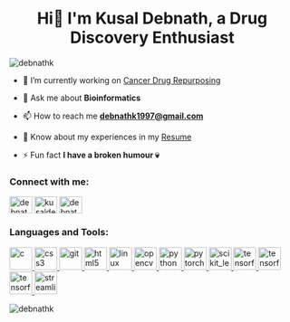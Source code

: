 <h1 align="center">Hi👋 I'm Kusal Debnath, a Drug Discovery Enthusiast</h1>

<p align="left"> <img src="https://komarev.com/ghpvc/?username=debnathk&label=Profile%20views&color=0e75b6&style=flat" alt="debnathk" /> </p>

<!-- <p align="left"> <a href="https://github.com/ryo-ma/github-profile-trophy"><img src="https://github-profile-trophy.vercel.app/?username=debnathk" alt="debnathk" /></a> </p> -->

- 🔭 I’m currently working on [Cancer Drug Repurposing](https://github.com/debnathk/gramseq)

- 💬 Ask me about **Bioinformatics**

- 📫 How to reach me **debnathk1997@gmail.com**

- 📄 Know about my experiences in my [Resume](https://drive.google.com/file/d/1yChiyVlGYegfgLb7PxLWo__2qBkwrE_2/view?usp=sharing)

- ⚡ Fun fact **I have a broken humour 💀**

<h3 align="left">Connect with me:</h3>
<p align="left">
<a href="https://linkedin.com/in/debnathk221b" target="blank"><img align="center" src="https://cdn.jsdelivr.net/npm/simple-icons@3.0.1/icons/linkedin.svg" alt="debnathk221b" height="30" width="40" /></a>
<a href="https://kaggle.com/kusaldebnath" target="blank"><img align="center" src="https://cdn.jsdelivr.net/npm/simple-icons@3.0.1/icons/kaggle.svg" alt="kusaldebnath" height="30" width="40" /></a>
<a href="https://instagram.com/debnathkusal" target="blank"><img align="center" src="https://cdn.jsdelivr.net/npm/simple-icons@3.0.1/icons/instagram.svg" alt="debnathkusal" height="30" width="40" /></a>
</p>

<h3 align="left">Languages and Tools:</h3>
<p align="left"> <a href="https://www.cprogramming.com/" target="_blank"> <img src="https://upload.wikimedia.org/wikipedia/commons/1/18/C_Programming_Language.svg" alt="c" width="40" height="40"/> </a> <a href="https://www.w3schools.com/css/" target="_blank"> <img src="https://upload.wikimedia.org/wikipedia/commons/d/d5/CSS3_logo_and_wordmark.svg" alt="css3" width="40" height="40"/> </a> <a href="https://git-scm.com/" target="_blank"> <img src="https://www.vectorlogo.zone/logos/git-scm/git-scm-icon.svg" alt="git" width="40" height="40"/> </a> <a href="https://www.w3.org/html/" target="_blank"> <img src="https://upload.wikimedia.org/wikipedia/commons/6/61/HTML5_logo_and_wordmark.svg" alt="html5" width="40" height="40"/> </a> <a href="https://www.linux.org/" target="_blank"> <img src="https://www.vectorlogo.zone/logos/linux/linux-icon.svg" alt="linux" width="40" height="40"/> </a> <a href="https://opencv.org/" target="_blank"> <img src="https://www.vectorlogo.zone/logos/opencv/opencv-icon.svg" alt="opencv" width="40" height="40"/> </a> <a href="https://www.python.org" target="_blank"> <img src="https://upload.wikimedia.org/wikipedia/commons/c/c3/Python-logo-notext.svg" alt="python" width="40" height="40"/> </a> <a href="https://pytorch.org/" target="_blank"> <img src="https://www.vectorlogo.zone/logos/pytorch/pytorch-icon.svg" alt="pytorch" width="40" height="40"/> </a> <a href="https://developer.mozilla.org/en-US/docs/Web/JavaScript" target="_blank"> <img src="https://upload.wikimedia.org/wikipedia/commons/9/99/Unofficial_JavaScript_logo_2.svg" alt="scikit_learn" width="40" height="40"/> </a> <a href="https://www.tensorflow.org" target="_blank"> <img src="https://www.vectorlogo.zone/logos/tensorflow/tensorflow-icon.svg" alt="tensorflow" width="40" height="40"/> </a> <a href="https://www.r-project.org" target="_blank"> <img src="https://www.vectorlogo.zone/logos/r-project/r-project-official.svg" alt="tensorflow" width="40" height="40"/> </a> <a href="https://react.dev/" target="_blank"> <img src="https://upload.wikimedia.org/wikipedia/commons/a/a7/React-icon.svg" alt="tensorflow" width="40" height="40"/> </a> <a href="https://docs.streamlit.io/" target="_blank"> <img src="https://upload.wikimedia.org/wikipedia/commons/0/00/Streamlit_logo_primary_colormark_darktext.svg" alt="streamlit" width="40" height="40"/> </a> </p>

<p><img align="center" src="https://github-readme-stats.vercel.app/api/top-langs?username=debnathk&show_icons=true&locale=en&layout=compact" alt="debnathk" /></p>
